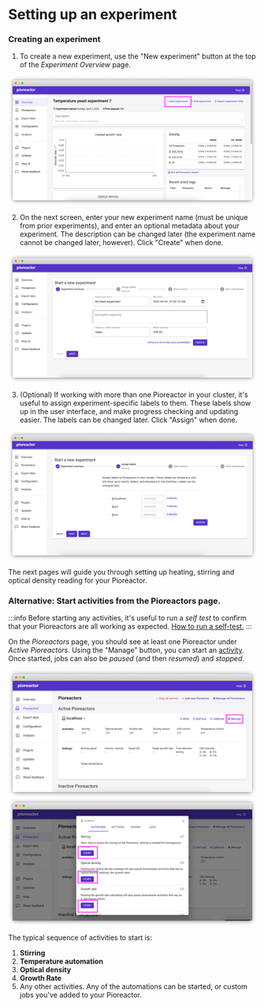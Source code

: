 # Setting up an experiment

### Creating an experiment

1. To create a new experiment, use the "New experiment" button at the top of the _Experiment Overview_ page.

![](/img/user_guide/start_new_experiment.png)

2. On the next screen, enter your new experiment name (must be unique from prior experiments), and enter an optional metadata about your experiment. The description can be changed later (the experiment name cannot be changed later, however). Click "Create" when done.

![](/img/user_guide/create_new_experiment_page.png)

3. (Optional) If working with more than one Pioreactor in your cluster, it's useful to assign experiment-specific labels to them. These labels show up in the user interface, and make progress checking and updating easier. The labels can be changed later. Click "Assign" when done.

![](/img/user_guide/assign_labels_bulk.png)


The next pages will guide you through setting up heating, stirring and optical density reading for your Pioreactor.



### Alternative: Start activities from the Pioreactors page.

:::info
Before starting any activities, it's useful to run a _self test_ to confirm that your Pioreactors are all working as expected. [How to run a self-test.](http://docs.pioreactor.com)
:::

On the _Pioreactors_ page, you should see at least one Pioreactor under _Active Pioreactors_. Using the "Manage" button, you can start an [activity](/user_guide/Experiment%20preparation/Activities). Once started, jobs can also be _paused_ (and then _resumed_) and _stopped_.

![](/img/user_guide/pioreactor_page_manage.png)
![](/img/user_guide/pioreactor_page_activities.png)


The typical sequence of activities to start is:

1. **Stirring**
2. **Temperature automation**
3. **Optical density**
4. **Growth Rate**
5. Any other activities. Any of the automations can be started, or custom jobs you've added to your Pioreactor.